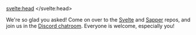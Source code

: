 <script context=module>
	export const slug = 'how-can-i-get-involved'
	export const title = 'How can I get involved?'
</script>

<svelte:head>
	<title>{title}</title>
</svelte:head>

We're so glad you asked!
Come on over to the [Svelte](https://github.com/sveltejs/svelte) and
		[Sapper](https://github.com/sveltejs/sapper) repos,
		and join us in the [Discord chatroom](https://svelte.dev/chat).
	Everyone is welcome, especially you!

